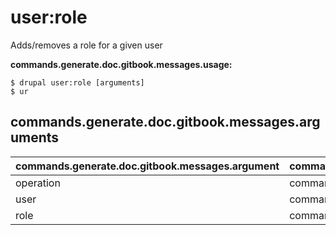 # user:role
Adds/removes a role for a given user

**commands.generate.doc.gitbook.messages.usage:**
```
$ drupal user:role [arguments]
$ ur  
```

## commands.generate.doc.gitbook.messages.arguments
commands.generate.doc.gitbook.messages.argument | commands.generate.doc.gitbook.messages.details
---------|-------------
operation | commands.user.role.operation
user | commands.user.role.user
role | commands.user.role.role
